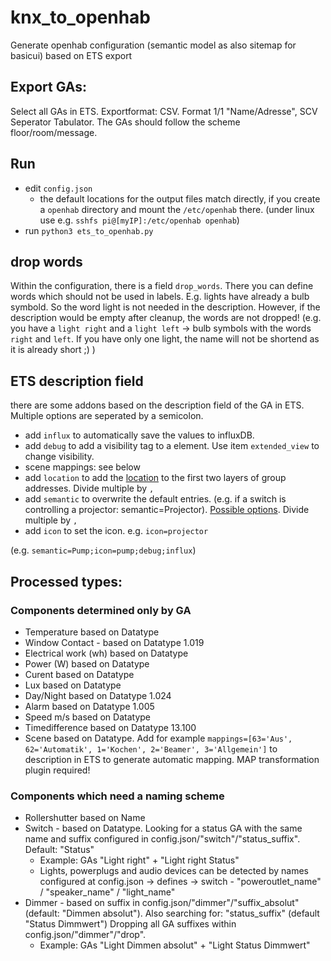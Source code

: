 # knx_to_openhab
Generate openhab configuration (semantic model as also sitemap for basicui) based on ETS export

## Export GAs:
Select all GAs in ETS. Exportformat: CSV. Format 1/1 "Name/Adresse", SCV Seperator Tabulator. The GAs should follow the scheme floor/room/message.

## Run
- edit `config.json`
    - the default locations for the output files match directly, if you create a `openhab` directory and mount the `/etc/openhab` there. (under linux use e.g. `sshfs pi@[myIP]:/etc/openhab openhab`)
- run `python3 ets_to_openhab.py`

## drop words
Within the configuration, there is a field `drop_words`. There you can define words which should not be used in labels. E.g. lights have already a bulb symbold. So the word light is not needed in the description. However, if the description would be empty after cleanup, the words are not dropped! (e.g. you have a `light right` and a `light left` -> bulb symbols with the words `right` and `left`. If you have only one light, the name will not be shortend as it is already short ;) )

## ETS description field

there are some addons based on the description field of the GA in ETS. Multiple options are seperated by a semicolon. 
- add `influx` to automatically save the values to influxDB.
- add `debug` to add a visibility tag to a element. Use item `extended_view` to change visibility.
- scene mappings: see below
- add `location` to add the [location](https://github.com/openhab/openhab-core/blob/main/bundles/org.openhab.core.semantics/model/SemanticTags.csv) to the first two layers of group addresses. Divide multiple by `,` 
- add `semantic` to overwrite the default entries. (e.g. if a switch is controlling a projector: semantic=Projector). [Possible options](https://github.com/openhab/openhab-core/blob/main/bundles/org.openhab.core.semantics/model/SemanticTags.csv). Divide multiple by `,`  
- add `icon` to set the icon. e.g. `icon=projector`

(e.g. `semantic=Pump;icon=pump;debug;influx`)

## Processed types:
### Components determined only by GA
- Temperature based on Datatype
- Window Contact - based on Datatype 1.019
- Electrical work (wh) based on Datatype    
- Power (W) based on Datatype
- Curent based on Datatype
- Lux based on Datatype
- Day/Night based on Datatype 1.024
- Alarm based on Datatype 1.005
- Speed m/s based on Datatype
- Timedifference based on Datatype 13.100
- Scene based on Datatype. Add for example `mappings=[63='Aus', 62='Automatik', 1='Kochen', 2='Beamer', 3='Allgemein']` to description in ETS to generate automatic mapping. MAP transformation plugin required!

### Components which need a naming scheme
- Rollershutter based on Name
- Switch - based on Datatype. Looking for a status GA with the same name and suffix configured in config.json/"switch"/"status_suffix". Default: "Status" 
    - Example: GAs "Light right" + "Light right Status"
    - Lights, powerplugs and audio devices can be detected by names configured at config.json -> defines -> switch -  "poweroutlet_name" / "speaker_name" / "light_name"
- Dimmer - based on suffix in config.json/"dimmer"/"suffix_absolut" (default: "Dimmen absolut"). Also searching for: "status_suffix" (default "Status Dimmwert") Dropping all GA suffixes within config.json/"dimmer"/"drop".
    -  Example: GAs "Light Dimmen absolut" + "Light Status Dimmwert"
